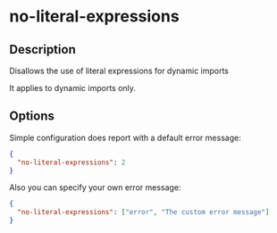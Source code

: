 # no-literal-expressions

## Description

Disallows the use of literal expressions for dynamic imports

It applies to dynamic imports only.

## Options

Simple configuration does report with a default error message:

```json
{
  "no-literal-expressions": 2
}
```

Also you can specify your own error message:

```json
{
  "no-literal-expressions": ["error", "The custom error message"]
}
```
